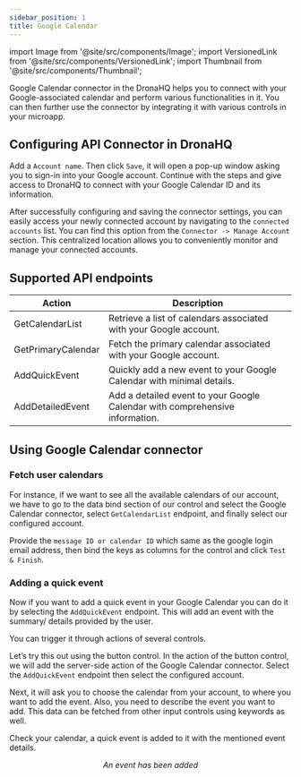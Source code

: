 ```yaml
---
sidebar_position: 1
title: Google Calendar
---
```


import Image from '@site/src/components/Image';
import VersionedLink from '@site/src/components/VersionedLink';
import Thumbnail from '@site/src/components/Thumbnail';

Google Calendar connector in the DronaHQ helps you to connect with your Google-associated calendar and perform various functionalities in it. You can then further use the connector by integrating it with various controls in your microapp.

## Configuring API Connector in DronaHQ

Add a `Account name`. Then click `Save`, it will open a pop-up window asking you to sign-in into your Google account. Continue with the steps and give access to DronaHQ to connect with your Google Calendar ID and its information.

After successfully configuring and saving the connector settings, you can easily access your newly connected account by navigating to the `connected accounts` list. You can find this option from the `Connector -> Manage Account` section. This centralized location allows you to conveniently monitor and manage your connected accounts.

## Supported API endpoints

| Action           | Description |
|------------------|-------------|
| GetCalendarList  | Retrieve a list of calendars associated with your Google account. |
| GetPrimaryCalendar | Fetch the primary calendar associated with your Google account. |
| AddQuickEvent    | Quickly add a new event to your Google Calendar with minimal details. |
| AddDetailedEvent | Add a detailed event to your Google Calendar with comprehensive information. |

## Using Google Calendar connector

### Fetch user calendars
For instance, if we want to see all the available calendars of our account, we have to go to the data bind section of our control and select the Google Calendar connector, select `GetCalendarList` endpoint, and finally select our configured account.

Provide the `message ID or calendar ID` which same as the google login email address, then bind the keys as columns for the control and click `Test & Finish`.

<figure>
  <Thumbnail src="/img/reference/connectors/calendar/key.png" alt="Sign-in to your Asana account" />
</figure>

### Adding a quick event

Now if you want to add a quick event in your Google Calendar you can do it by selecting the `AddQuickEvent` endpoint. This will add an event with the summary/ details provided by the user.

You can trigger it through actions of several controls.

Let’s try this out using the button control. In the action of the button control, we will add the server-side action of the Google Calendar connector. Select the `AddQuickEvent` endpoint then select the configured account.

Next, it will ask you to choose the calendar from your account, to where you want to add the event. Also, you need to describe the event you want to add. This data can be fetched from other input controls using keywords as well.

<figure>
  <Thumbnail src="/img/reference/connectors/calendar/key2.png" alt="Sign-in to your Asana account" />
</figure>

Check your calendar, a quick event is added to it with the mentioned event details.

<figure>
  <Thumbnail src="/img/reference/connectors/calendar/event.png" alt="An event has been added" />
  <figcaption align = "center"><i>An event has been added</i></figcaption>
</figure>